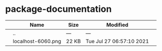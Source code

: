 # package-documentation

<table><thead><tr class="header"><th></th><th>Name</th><th>Size</th><th>Modified</th><th></th></tr></thead><tbody><tr class="odd"><td></td><td><span class="goup">..</span></td><td>—</td><td>—</td><td></td></tr><tr class="even"><td></td><td><span class="name">localhost-6060.png</span></td><td>22 KB</td><td>Tue Jul 27 06:57:10 2021</td><td></td></tr></tbody></table>
